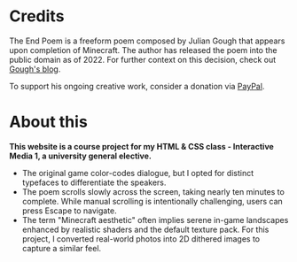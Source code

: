 # Credits

The End Poem is a freeform poem composed by Julian Gough that appears upon completion of Minecraft. The author has released the poem into the public domain as of 2022. For further context on this decision, check out [Gough's blog](https://theeggandtherock.substack.com/p/i-wrote-a-story-for-a-friend).

To support his ongoing creative work, consider a donation via [PayPal](https://www.paypal.com/donate/?hosted_button_id=525T2WCA24268).

# About this

**This website is a course project for my HTML & CSS class - Interactive Media 1, a university general elective.**

* The original game color-codes dialogue, but I opted for distinct typefaces to differentiate the speakers.
* The poem scrolls slowly across the screen, taking nearly ten minutes to complete. While manual scrolling is intentionally challenging, users can press Escape to navigate. 
* The term "Minecraft aesthetic" often implies serene in-game landscapes enhanced by realistic shaders and the default texture pack. For this project, I converted real-world photos into 2D dithered images to capture a similar feel. 

